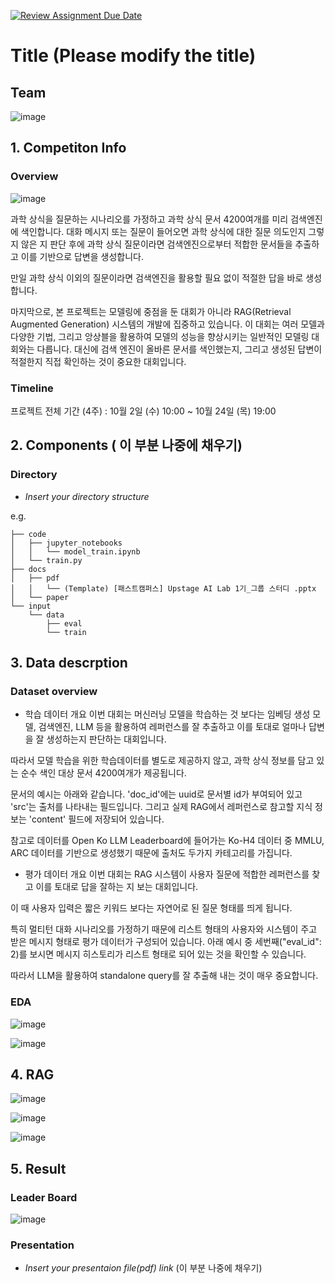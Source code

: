 [![Review Assignment Due Date](https://classroom.github.com/assets/deadline-readme-button-22041afd0340ce965d47ae6ef1cefeee28c7c493a6346c4f15d667ab976d596c.svg)](https://classroom.github.com/a/Tm6AYAOm)
# Title (Please modify the title)
## Team

![image](https://github.com/user-attachments/assets/18f06e88-74e9-4452-81ec-ac226e62997c)



## 1. Competiton Info

### Overview

![image](https://github.com/user-attachments/assets/9911a936-967b-448d-87e7-4a217f27f0d5)

과학 상식을 질문하는 시나리오를 가정하고 과학 상식 문서 4200여개를 미리 검색엔진에 색인합니다.
대화 메시지 또는 질문이 들어오면 과학 상식에 대한 질문 의도인지 그렇지 않은 지 판단 후에 과학 상식 질문이라면 검색엔진으로부터 적합한 문서들을 추출하고 이를 기반으로 답변을 생성합니다. 

만일 과학 상식 이외의 질문이라면 검색엔진을 활용할 필요 없이 적절한 답을 바로 생성합니다.

마지막으로, 본 프로젝트는 모델링에 중점을 둔 대회가 아니라 RAG(Retrieval Augmented Generation) 시스템의 개발에 집중하고 있습니다. 이 대회는 여러 모델과 다양한 기법, 그리고 앙상블을 활용하여 모델의 성능을 향상시키는 일반적인 모델링 대회와는 다릅니다. 대신에 검색 엔진이 올바른 문서를 색인했는지, 그리고 생성된 답변이 적절한지 직접 확인하는 것이 중요한 대회입니다.

### Timeline

프로젝트 전체 기간 (4주) : 10월 2일 (수) 10:00 ~ 10월 24일 (목) 19:00

## 2. Components ( 이 부분 나중에 채우기)

### Directory

- _Insert your directory structure_

e.g.
```
├── code
│   ├── jupyter_notebooks
│   │   └── model_train.ipynb
│   └── train.py
├── docs
│   ├── pdf
│   │   └── (Template) [패스트캠퍼스] Upstage AI Lab 1기_그룹 스터디 .pptx
│   └── paper
└── input
    └── data
        ├── eval
        └── train
```

## 3. Data descrption

### Dataset overview

- 학습 데이터 개요
이번 대회는 머신러닝 모델을 학습하는 것 보다는 임베딩 생성 모델, 검색엔진, LLM 등을 활용하여 레퍼런스를 잘 추출하고 이를 토대로 얼마나 답변을 잘 생성하는지 판단하는 대회입니다.

따라서 모델 학습을 위한 학습데이터를 별도로 제공하지 않고, 과학 상식 정보를 담고 있는 순수 색인 대상 문서 4200여개가 제공됩니다. 

문서의 예시는 아래와 같습니다. 'doc_id'에는 uuid로 문서별 id가 부여되어 있고 'src'는 출처를 나타내는 필드입니다. 그리고 실제 RAG에서 레퍼런스로 참고할 지식 정보는 'content' 필드에 저장되어 있습니다.

참고로  데이터를 Open Ko LLM Leaderboard에 들어가는 Ko-H4 데이터 중 MMLU, ARC 데이터를 기반으로 생성했기 때문에 출처도 두가지 카테고리를 가집니다.

- 평가 데이터 개요
이번 대회는 RAG 시스템이 사용자 질문에 적합한 레퍼런스를 찾고 이를 토대로 답을 잘하는 지 보는 대회입니다.

이 때 사용자 입력은 짧은 키워드 보다는 자연어로 된 질문 형태를 띄게 됩니다.

특히 멀티턴 대화 시나리오를 가정하기 때문에 리스트 형태의 사용자와 시스템이 주고 받은 메시지 형태로 평가 데이터가 구성되어 있습니다. 아래 예시 중 세번째("eval_id": 2)를 보시면 메시지 히스토리가 리스트 형태로 되어 있는 것을 확인할 수 있습니다.

따라서 LLM을 활용하여 standalone query를 잘 추출해 내는 것이 매우 중요합니다.

### EDA

![image](https://github.com/user-attachments/assets/4af60c24-dd93-4c25-87a8-056a0e29601d)

![image](https://github.com/user-attachments/assets/0714c5bc-7e44-4b00-875c-9c5e76156205)


## 4. RAG

![image](https://github.com/user-attachments/assets/74256ab5-a70a-4937-a3eb-6dd15ff166a0)

![image](https://github.com/user-attachments/assets/89a16e13-4d05-4e31-bf5c-4c7eb680dd61)

![image](https://github.com/user-attachments/assets/7a641738-031f-49ff-b136-cd5e2bd733d7)


## 5. Result

### Leader Board

![image](https://github.com/user-attachments/assets/38da8a88-0738-4e50-ac7e-a854fe04cb99)



### Presentation

- _Insert your presentaion file(pdf) link_ (이 부분 나중에 채우기)


